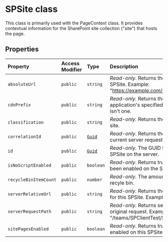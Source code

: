 # SPSite class







This class is primarily used with the PageContext class. It provides contextual information for the SharePoint site collection ("site") that hosts the page.



## Properties

| Property	   | Access Modifier | Type	| Description|
|:-------------|:----|:-------|:-----------|
|`absoluteUrl`     | `public` | `string` | _Read-only._ Returns the absolute URL for this SPSite. Example: "https://example.com/sites/PubSite" |
|`cdnPrefix`     | `public` | `string` | _Read-only._ Returns the prefix of the application's specified cdn or null if there isn't one. |
|`classification`     | `public` | `string` | _Read-only._ Returns the classification of the site. |
|`correlationId`     | `public` | [`Guid`](../sp-core-library/guid.md) | _Read-only._ Returns the correlation id to the current server request. |
|`id`     | `public` | [`Guid`](../sp-core-library/guid.md) | _Read-only._ The GUID that identifies the SPSite on the server. |
|`isNoScriptEnabled`     | `public` | `boolean` | _Read-only._ Returns true if isNoScript has been enabled on the SPSite. |
|`recycleBinItemCount`     | `public` | `number` | _Read-only._ The amount of items in the recyle bin. |
|`serverRelativeUrl`     | `public` | `string` | _Read-only._ Returns the server-relative URL for this SPSite. Example: "/sites/PubSite" |
|`serverRequestPath`     | `public` | `string` | _Read-only._ Returns serverRelativeUrl of the original request. Example: "/teams/SPClientTest/SitePages/Home.aspx" |
|`sitePagesEnabled`     | `public` | `boolean` | _Read-only._ Returns true if SitePages are enabled on this SPSite. |








